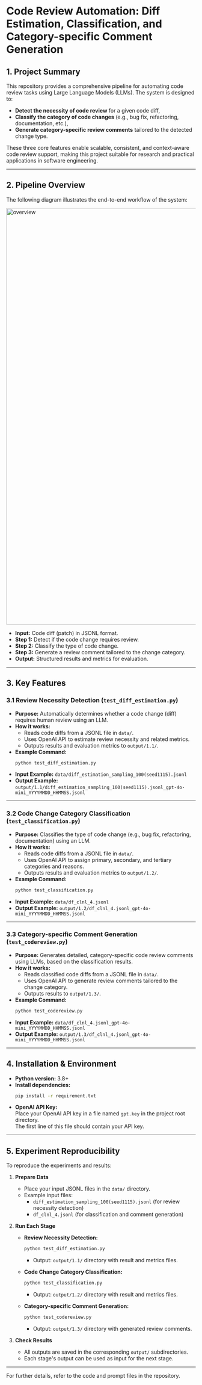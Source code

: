 # Code Review Automation: Diff Estimation, Classification, and Category-specific Comment Generation

## 1. Project Summary

This repository provides a comprehensive pipeline for automating code review tasks using Large Language Models (LLMs). The system is designed to:

- **Detect the necessity of code review** for a given code diff,
- **Classify the category of code changes** (e.g., bug fix, refactoring, documentation, etc.),
- **Generate category-specific review comments** tailored to the detected change type.

These three core features enable scalable, consistent, and context-aware code review support, making this project suitable for research and practical applications in software engineering.

---

## 2. Pipeline Overview

The following diagram illustrates the end-to-end workflow of the system:

<img width="1107" alt="overview" src="https://github.com/user-attachments/assets/c8412311-f7d0-4396-8070-9877ea80ced8" />


- **Input:** Code diff (patch) in JSONL format.
- **Step 1:** Detect if the code change requires review.
- **Step 2:** Classify the type of code change.
- **Step 3:** Generate a review comment tailored to the change category.
- **Output:** Structured results and metrics for evaluation.

---

## 3. Key Features

### 3.1 Review Necessity Detection (`test_diff_estimation.py`)

- **Purpose:** Automatically determines whether a code change (diff) requires human review using an LLM.
- **How it works:**
  - Reads code diffs from a JSONL file in `data/`.
  - Uses OpenAI API to estimate review necessity and related metrics.
  - Outputs results and evaluation metrics to `output/1.1/`.
- **Example Command:**
  ```bash
  python test_diff_estimation.py
  ```
- **Input Example:** `data/diff_estimation_sampling_100(seed1115).jsonl`
- **Output Example:** `output/1.1/diff_estimation_sampling_100(seed1115).jsonl_gpt-4o-mini_YYYYMMDD_HHMMSS.jsonl`

---

### 3.2 Code Change Category Classification (`test_classification.py`)

- **Purpose:** Classifies the type of code change (e.g., bug fix, refactoring, documentation) using an LLM.
- **How it works:**
  - Reads code diffs from a JSONL file in `data/`.
  - Uses OpenAI API to assign primary, secondary, and tertiary categories and reasons.
  - Outputs results and evaluation metrics to `output/1.2/`.
- **Example Command:**
  ```bash
  python test_classification.py
  ```
- **Input Example:** `data/df_clnl_4.jsonl`
- **Output Example:** `output/1.2/df_clnl_4.jsonl_gpt-4o-mini_YYYYMMDD_HHMMSS.jsonl`

---

### 3.3 Category-specific Comment Generation (`test_codereview.py`)

- **Purpose:** Generates detailed, category-specific code review comments using LLMs, based on the classification results.
- **How it works:**
  - Reads classified code diffs from a JSONL file in `data/`.
  - Uses OpenAI API to generate review comments tailored to the change category.
  - Outputs results to `output/1.3/`.
- **Example Command:**
  ```bash
  python test_codereview.py
  ```
- **Input Example:** `data/df_clnl_4.jsonl_gpt-4o-mini_YYYYMMDD_HHMMSS.jsonl`
- **Output Example:** `output/1.3/df_clnl_4.jsonl_gpt-4o-mini_YYYYMMDD_HHMMSS.jsonl`

---

## 4. Installation & Environment

- **Python version:** 3.8+
- **Install dependencies:**
  ```bash
  pip install -r requirement.txt
  ```
- **OpenAI API Key:**  
  Place your OpenAI API key in a file named `gpt.key` in the project root directory.  
  The first line of this file should contain your API key.

---

## 5. Experiment Reproducibility

To reproduce the experiments and results:

1. **Prepare Data**

   - Place your input JSONL files in the `data/` directory.
   - Example input files:
     - `diff_estimation_sampling_100(seed1115).jsonl` (for review necessity detection)
     - `df_clnl_4.jsonl` (for classification and comment generation)

2. **Run Each Stage**

   - **Review Necessity Detection:**

     ```bash
     python test_diff_estimation.py
     ```

     - Output: `output/1.1/` directory with result and metrics files.

   - **Code Change Category Classification:**

     ```bash
     python test_classification.py
     ```

     - Output: `output/1.2/` directory with result and metrics files.

   - **Category-specific Comment Generation:**
     ```bash
     python test_codereview.py
     ```
     - Output: `output/1.3/` directory with generated review comments.

3. **Check Results**
   - All outputs are saved in the corresponding `output/` subdirectories.
   - Each stage's output can be used as input for the next stage.

---

For further details, refer to the code and prompt files in the repository.
